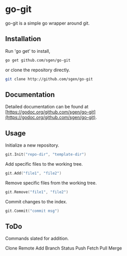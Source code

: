 go-git
================================================================================

go-git is a simple go wrapper around git.

Installation
--------------------------------------------------------------------------------

Run 'go get' to install,
```bash
go get github.com/sgen/go-git
```

or clone the repository directly.
```bash
git clone http://github.com/sgen/go-git
```

Documentation
--------------------------------------------------------------------------------

Detailed documentation can be found at [https://godoc.org/github.com/sgen/go-git](https://godoc.org/github.com/sgen/go-git).


Usage
--------------------------------------------------------------------------------

Initialize a new repository.
```go
git.Init("repo-dir", "template-dir")
```

Add specific files to the working tree.
```go
git.Add("file1", "file2")
```

Remove specific files from the working tree.
```go
git.Remove("file1", "file2")
```

Commit changes to the index.
```go
git.Commit("commit msg")
```

ToDo
--------------------------------------------------------------------------------

Commands slated for addition.

Clone
Remote Add
Branch
Status
Push
Fetch
Pull
Merge